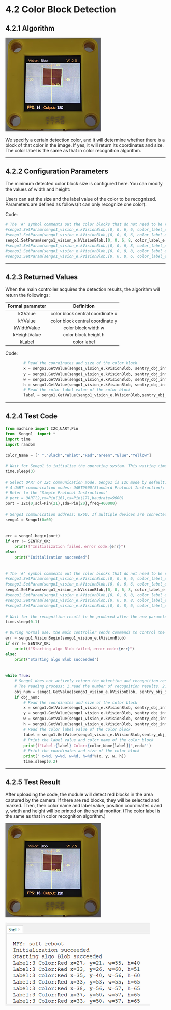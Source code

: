 # 4.2 Color Block Detection

## 4.2.1 Algorithm

![5](./media/5.png)

We specify a certain detection color, and it will determine whether there is a block of that color in the image. If yes, it will return its coordinates and size. The color label is the same as that in color recognition algorithm.

---------------------------

## 4.2.2 Configuration Parameters

The minimum detected color block size is configured here. You can modify the values of width and height:

Users can set the size and the label value of the color to be recognized. Parameters are defined as follows(It can only recognize one color):

Code:

```python
# The '#' symbol comments out the color blocks that do not need to be recognized
#sengo1.SetParam(sengo1_vision_e.kVisionBlob,[0, 0, 6, 6, color_label_e.kColorBlack], 1)  #black
#sengo1.SetParam(sengo1_vision_e.kVisionBlob,[0, 0, 6, 6, color_label_e.kColorWhite], 1)  #white
sengo1.SetParam(sengo1_vision_e.kVisionBlob,[0, 0, 6, 8, color_label_e.kColorRed], 1)    #red
#sengo1.SetParam(sengo1_vision_e.kVisionBlob,[0, 0, 6, 8, color_label_e.kColorGreen], 1)  #green
#sengo1.SetParam(sengo1_vision_e.kVisionBlob,[0, 0, 8, 8, color_label_e.kColorBlue], 1)   #blue
#sengo1.SetParam(sengo1_vision_e.kVisionBlob,[0, 0, 8, 6, color_label_e.kColorYellow], 1) #yellow
```

-------------------

## 4.2.3 Returned Values

When the main controller acquires the detection results, the algorithm will return the followings:

| Formal parameter |            Definition            |
| :--------------: | :------------------------------: |
|     kXValue      | color block central coordinate x |
|     kYValue      | color block central coordinate y |
|   kWidthValue    |       color block width w        |
|   kHeightValue   |       color block height h       |
|      kLabel      |           color label            |

Code:

```python
        # Read the coordinates and size of the color block
        x = sengo1.GetValue(sengo1_vision_e.kVisionBlob, sentry_obj_info_e.kXValue)
        y = sengo1.GetValue(sengo1_vision_e.kVisionBlob, sentry_obj_info_e.kYValue)
        w = sengo1.GetValue(sengo1_vision_e.kVisionBlob, sentry_obj_info_e.kWidthValue)
        h = sengo1.GetValue(sengo1_vision_e.kVisionBlob, sentry_obj_info_e.kHeightValue)
        # Read the color label value of the color block
        label = sengo1.GetValue(sengo1_vision_e.kVisionBlob,sentry_obj_info_e.kLabel)
```

---------------------

## 4.2.4 Test Code

```python
from machine import I2C,UART,Pin
from  Sengo1  import *
import time
import random

color_Name = [" ","Black","Whiet","Red","Green","Blue","Yellow"]

# Wait for Sengo1 to initialize the operating system. This waiting time cannot be removed to prevent the situation where the controller has already developed and sent instructions before Sengo1 has been fully initialized
time.sleep(3)

# Select UART or I2C communication mode. Sengo1 is I2C mode by default. You can change it by just pressing the mode button.
# 4 UART communication modes: UART9600(Standard Protocol Instruction); UART57600(Standard Protocol Instruction), UART115200(Standard Protocol Instruction); Simple9600(Simple Protocol Instruction)
# Refer to the "Simple Protocol Instructions"
# port = UART(2,rx=Pin(16),tx=Pin(17),baudrate=9600)
port = I2C(0,scl=Pin(21),sda=Pin(20),freq=400000)

# Sengo1 communication address: 0x60. If multiple devices are connected to the I2C bus, please avoid address conflicts.
sengo1 = Sengo1(0x60)


err = sengo1.begin(port)
if err != SENTRY_OK:
    print(f"Initialization failed，error code:{err}")
else:
    print("Initialization succeeded")


# The '#' symbol comments out the color blocks that do not need to be recognized
#sengo1.SetParam(sengo1_vision_e.kVisionBlob,[0, 0, 6, 6, color_label_e.kColorBlack], 1)  #black
#sengo1.SetParam(sengo1_vision_e.kVisionBlob,[0, 0, 6, 6, color_label_e.kColorWhite], 1)  #white
sengo1.SetParam(sengo1_vision_e.kVisionBlob,[0, 0, 6, 8, color_label_e.kColorRed], 1)    #red
#sengo1.SetParam(sengo1_vision_e.kVisionBlob,[0, 0, 6, 8, color_label_e.kColorGreen], 1)  #green
#sengo1.SetParam(sengo1_vision_e.kVisionBlob,[0, 0, 8, 8, color_label_e.kColorBlue], 1)   #blue
#sengo1.SetParam(sengo1_vision_e.kVisionBlob,[0, 0, 8, 6, color_label_e.kColorYellow], 1) #yellow

# Wait for the recognition result to be produced after the new parameter takes effect. This time interval must not be less than the time it takes for the algorithm to recognize one frame. It can be estimated through the frame rate at the bottom of the screen after the algorithm is enabled
time.sleep(0.1)

# During normal use, the main controller sends commands to control the on and off of Sengo1 algorithm, rather than manual operation by joystick.
err = sengo1.VisionBegin(sengo1_vision_e.kVisionBlob)
if err != SENTRY_OK:
    print(f"Starting algo Blob failed，error code:{err}")
else:
    print("Starting algo Blob succeeded")


while True:
    # Sengo1 does not actively return the detection and recognition results; it requires the main control board to send instructions for reading.
    # The reading process: 1.read the number of recognition results. 2.After receiving the instruction, Sengo1 will refresh the result data. 3.If the number of results is not zero, the board will then send instructions to read the relevant information. (Please be sure to build the program according to this process.)
    obj_num = sengo1.GetValue(sengo1_vision_e.kVisionBlob, sentry_obj_info_e.kStatus)
    if obj_num:
        # Read the coordinates and size of the color block
        x = sengo1.GetValue(sengo1_vision_e.kVisionBlob, sentry_obj_info_e.kXValue)
        y = sengo1.GetValue(sengo1_vision_e.kVisionBlob, sentry_obj_info_e.kYValue)
        w = sengo1.GetValue(sengo1_vision_e.kVisionBlob, sentry_obj_info_e.kWidthValue)
        h = sengo1.GetValue(sengo1_vision_e.kVisionBlob, sentry_obj_info_e.kHeightValue)
        # Read the color label value of the color block
        label = sengo1.GetValue(sengo1_vision_e.kVisionBlob,sentry_obj_info_e.kLabel)
        # Print the label value and color name of the color block
        print(f"Label:{label} Color:{color_Name[label]}",end='')
        # Print the coordinates and size of the color block
        print(" x=%d, y=%d, w=%d, h=%d"%(x, y, w, h))
        time.sleep(0.2)  
```

----------------------------

## 4.2.5 Test Result

After uploading the code, the module will detect red blocks in the area captured by the camera. If there are red blocks, they will be selected and marked. Then, their color name and  label value, position coordinates x and y, width and height will be printed on the serial monitor. (The color label is the same as that in color recognition algorithm.)

![5](./media/5.png)

![b4](./media/b4.png)

